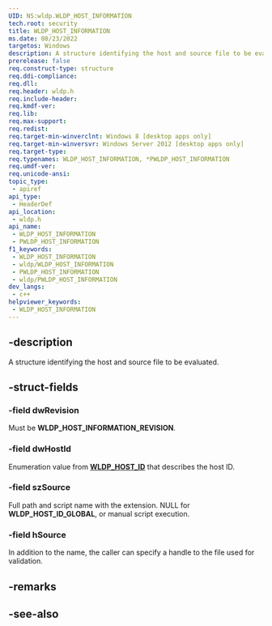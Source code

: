 ```yaml
---
UID: NS:wldp.WLDP_HOST_INFORMATION
tech.root: security
title: WLDP_HOST_INFORMATION
ms.date: 08/23/2022
targetos: Windows
description: A structure identifying the host and source file to be evaluated.
prerelease: false
req.construct-type: structure
req.ddi-compliance: 
req.dll: 
req.header: wldp.h
req.include-header: 
req.kmdf-ver: 
req.lib: 
req.max-support: 
req.redist: 
req.target-min-winverclnt: Windows 8 [desktop apps only]
req.target-min-winversvr: Windows Server 2012 [desktop apps only]
req.target-type: 
req.typenames: WLDP_HOST_INFORMATION, *PWLDP_HOST_INFORMATION
req.umdf-ver: 
req.unicode-ansi: 
topic_type:
 - apiref
api_type:
 - HeaderDef
api_location:
 - wldp.h
api_name:
 - WLDP_HOST_INFORMATION
 - PWLDP_HOST_INFORMATION
f1_keywords:
 - WLDP_HOST_INFORMATION
 - wldp/WLDP_HOST_INFORMATION
 - PWLDP_HOST_INFORMATION
 - wldp/PWLDP_HOST_INFORMATION
dev_langs:
 - c++
helpviewer_keywords:
 - WLDP_HOST_INFORMATION
---
```


## -description

A structure identifying the host and source file to be evaluated.

## -struct-fields

### -field dwRevision

Must be **WLDP\_HOST\_INFORMATION\_REVISION**.

### -field dwHostId

Enumeration value from [**WLDP\_HOST\_ID**](ne-wldp-wldp_host_id.md) that describes the host ID.

### -field szSource

Full path and script name with the extension. NULL for **WLDP\_HOST\_ID\_GLOBAL**, or manual script execution.

### -field hSource

In addition to the name, the caller can specify a handle to the file used for validation.

## -remarks

## -see-also

